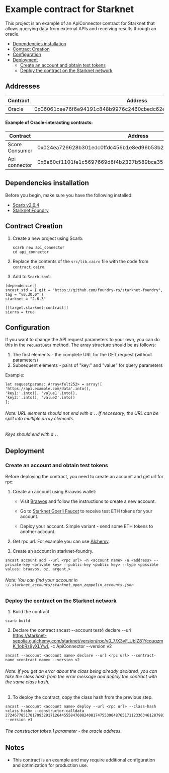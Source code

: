 # Example contract for Starknet

This project is an example of an ApiConnector contract for Starknet that allows querying data from external APIs and receiving results through an oracle.

- [Dependencies installation](#dependencies-installation)
- [Contract Creation](#contract-creation)
- [Configuration](#configuration)
- [Deployment](#deployment)
  - [Create an account and obtain test tokens](#create-an-account-and-obtain-test-tokens)
  - [Deploy the contract on the Starknet network](#deploy-the-contract-on-the-starknet-network)

## Addresses

| Contract | Address                                                            |
| -------- | ------------------------------------------------------------------ |
| Oracle   | 0x06061cee76f6e94191c848b9976c2460cbedc62e6a0a1cce037819b1e97810fb |

#### Example of Oracle-interacting contracts:

| Contract       | Address                                                            |
| -------------- | ------------------------------------------------------------------ |
| Score Consumer | 0x024ea726628b301edc0ffdc456b1e8ed96b53b2c73ff10b4580cb178c3e575f8 |
| Api connector  | 0x6a80cf1101fe1c5697669d8f4b2327b589bca35785da70988c0382f8e4ec322  |

## Dependencies installation

Before you begin, make sure you have the following installed:

- [Scarb v2.6.4](https://docs.swmansion.com/scarb/download.html)
- [Starknet Foundry](https://foundry-rs.github.io/starknet-foundry/getting-started/installation.html)

## Contract Creation

1. Create a new project using Scarb:

   ```
   scarb new api_connector
   cd api_connector
   ```

2. Replace the contents of the `src/lib.cairo` file with the code from `contract.cairo`.

3. Add to `Scarb.toml`:

```
[dependencies]
sncast_std = { git = "https://github.com/foundry-rs/starknet-foundry", tag = "v0.30.0" }
starknet = "2.6.3"

[[target.starknet-contract]]
sierra = true
```

## Configuration

If you want to change the API request parameters to your own, you can do this in the `requestData` method. The array structure should be as follows:

1. The first elements - the complete URL for the GET request (without parameters)
2. Subsequent elements - pairs of "key:" and "value" for query parameters

Example:

```
let requestparams: Array<felt252> = array![
'https://api.example.com/data'.into(),
'key1:'.into(), 'value1'.into(),
'key2:'.into(), 'value2'.into()
];
```

###### Note: URL elements should not end with a `:`. If necessary, the URL can be split into multiple array elements.

###### Keys should end with a `:`.

## Deployment

### Create an account and obtain test tokens

Before deploying the contract, you need to create an account and get url for rpc:

1. Create an account using Braavos wallet:

   - Visit [Braavos](https://braavos.app/) and follow the instructions to create a new account.

   - Go to [Starknet Goerli Faucet](https://faucet.goerli.starknet.io/) to receive test ETH tokens for your account.

   - Deploy your account. Simple variant - send some ETH tokens to another account.

2. Get rpc url. For example you can use [Alchemy](https://www.alchemy.com/).

3. Create an account in starknet-foundry.

```
sncast account add --url <rpc url> -n <account name> -a <address> --private-key <private key> --public-key <public key> --type <possible values: braavos, oz, argent,>
```

###### Note: You can find your account in `~/.starknet_accounts/starknet_open_zeppelin_accounts.json`

### Deploy the contract on the Starknet network

1. Build the contract

```
scarb build
```

2. Declare the contract
   sncast --account test4 declare --url https://starknet-sepolia.g.alchemy.com/starknet/version/rpc/v0_7/X3vF_UblZ81YcouqzmK_1obRz9yXLYwL -c ApiConnector --version v2

```
sncast --account <account name> declare --url <rpc url> --contract-name <contract name> --version v2
```

###### Note: If you get an error about the class being already declared, you can take the class hash from the error message and deploy the contract with the same class hash.

3. To deploy the contract, copy the class hash from the previous step.

```
sncast --account <account name> deploy --url <rpc url> --class-hash <class hash> --constructor-calldata 2724677851781709329171264455584760824081747553904876517112336346128798191867 --version v1
```

###### The constructor takes 1 parameter - the oracle address.

## Notes

- This contract is an example and may require additional configuration and optimization for production use.

